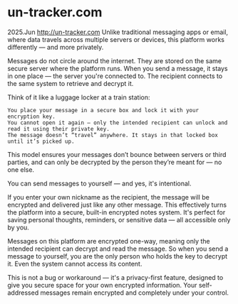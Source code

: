 # un-tracker.com
2025.Jun
http://un-tracker.com
Unlike traditional messaging apps or email, where data travels across multiple servers or devices, this platform works differently — and more privately.

Messages do not circle around the internet. They are stored on the same secure server where the platform runs. When you send a message, it stays in one place — the server you're connected to. The recipient connects to the same system to retrieve and decrypt it.

Think of it like a luggage locker at a train station:

    You place your message in a secure box and lock it with your encryption key.
    You cannot open it again — only the intended recipient can unlock and read it using their private key.
    The message doesn’t “travel” anywhere. It stays in that locked box until it’s picked up.

This model ensures your messages don’t bounce between servers or third parties, and can only be decrypted by the person they’re meant for — no one else.

You can send messages to yourself — and yes, it's intentional.

If you enter your own nickname as the recipient, the message will be encrypted and delivered just like any other message. This effectively turns the platform into a secure, built-in encrypted notes system. It's perfect for saving personal thoughts, reminders, or sensitive data — all accessible only by you.

Messages on this platform are encrypted one-way, meaning only the intended recipient can decrypt and read the message. So when you send a message to yourself, you are the only person who holds the key to decrypt it. Even the system cannot access its content.

This is not a bug or workaround — it's a privacy-first feature, designed to give you secure space for your own encrypted information. Your self-addressed messages remain encrypted and completely under your control.
